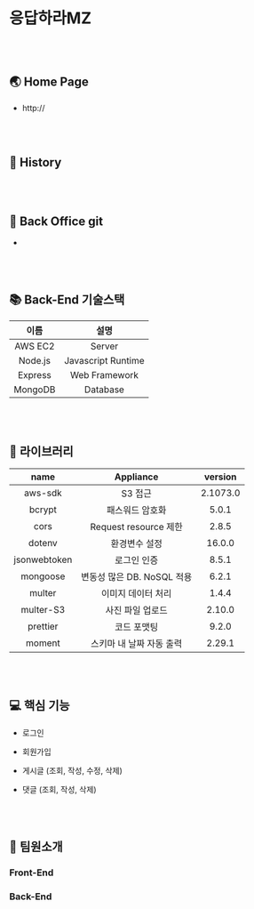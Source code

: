 # 응답하라MZ


<br><br>

## 🌏 Home Page

-   http://

<br><br>

## 📖 History




<br><br>

## 🏢 Back Office git

-   

<br><br>

## 📚 Back-End 기술스택

|  이름   |        설명        |
| :-----: | :----------------: |
| AWS EC2 |       Server       |
| Node.js | Javascript Runtime |
| Express |   Web Framework    |
| MongoDB |      Database      |

<br><br>

## 📒 라이브러리

|     name     |         Appliance          | version  |
| :----------: | :------------------------: | :------: |
|   aws-sdk    |          S3 접근           | 2.1073.0 |
|    bcrypt    |      패스워드 암호화       |  5.0.1   |
|     cors     |   Request resource 제한    |  2.8.5   |
|    dotenv    |       환경변수 설정        |  16.0.0  |
| jsonwebtoken |        로그인 인증         |  8.5.1   |
|   mongoose   | 변동성 많은 DB. NoSQL 적용 |  6.2.1   |
|    multer    |     이미지 데이터 처리     |  1.4.4   |
|  multer-S3   |      사진 파일 업로드      |  2.10.0  |
|   prettier   |        코드 포맷팅         |  9.2.0   |
|    moment    |  스키마 내 날짜 자동 출력  |  2.29.1  |

<br><br>

## 💻 핵심 기능

-   로그인

-   회원가입


-   게시글 (조회, 작성, 수정, 삭제)

-   댓글 (조회, 작성, 삭제)
 

<br><br>

## 🙏 팀원소개

### Front-End


### Back-End


